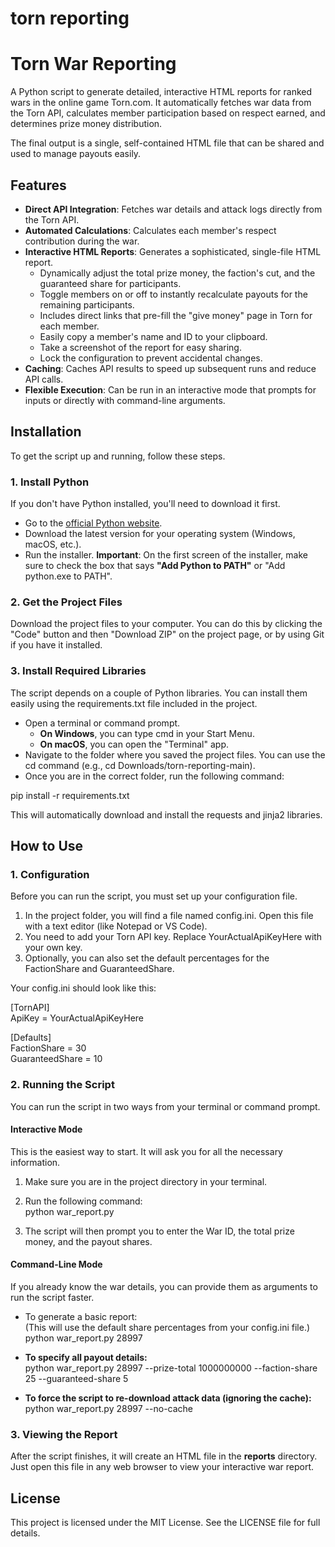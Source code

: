 # torn reporting

# **Torn War Reporting**

A Python script to generate detailed, interactive HTML reports for ranked wars in the online game Torn.com. It automatically fetches war data from the Torn API, calculates member participation based on respect earned, and determines prize money distribution.

The final output is a single, self-contained HTML file that can be shared and used to manage payouts easily.

## **Features**

* **Direct API Integration**: Fetches war details and attack logs directly from the Torn API.  
* **Automated Calculations**: Calculates each member's respect contribution during the war.  
* **Interactive HTML Reports**: Generates a sophisticated, single-file HTML report.  
  * Dynamically adjust the total prize money, the faction's cut, and the guaranteed share for participants.  
  * Toggle members on or off to instantly recalculate payouts for the remaining participants.  
  * Includes direct links that pre-fill the "give money" page in Torn for each member.  
  * Easily copy a member's name and ID to your clipboard.  
  * Take a screenshot of the report for easy sharing.  
  * Lock the configuration to prevent accidental changes.  
* **Caching**: Caches API results to speed up subsequent runs and reduce API calls.  
* **Flexible Execution**: Can be run in an interactive mode that prompts for inputs or directly with command-line arguments.

## **Installation**

To get the script up and running, follow these steps.

### **1\. Install Python**

If you don't have Python installed, you'll need to download it first.

* Go to the [official Python website](https://www.python.org/downloads/).  
* Download the latest version for your operating system (Windows, macOS, etc.).  
* Run the installer. **Important**: On the first screen of the installer, make sure to check the box that says **"Add Python to PATH"** or "Add python.exe to PATH".

### **2\. Get the Project Files**

Download the project files to your computer. You can do this by clicking the "Code" button and then "Download ZIP" on the project page, or by using Git if you have it installed.

### **3\. Install Required Libraries**

The script depends on a couple of Python libraries. You can install them easily using the requirements.txt file included in the project.

* Open a terminal or command prompt.  
  * **On Windows**, you can type cmd in your Start Menu.  
  * **On macOS**, you can open the "Terminal" app.  
* Navigate to the folder where you saved the project files. You can use the cd command (e.g., cd Downloads/torn-reporting-main).  
* Once you are in the correct folder, run the following command:

pip install \-r requirements.txt

This will automatically download and install the requests and jinja2 libraries.

## **How to Use**

### **1\. Configuration**

Before you can run the script, you must set up your configuration file.

1. In the project folder, you will find a file named config.ini. Open this file with a text editor (like Notepad or VS Code).  
2. You need to add your Torn API key. Replace YourActualApiKeyHere with your own key.  
3. Optionally, you can also set the default percentages for the FactionShare and GuaranteedShare.

Your config.ini should look like this:

\[TornAPI\]  
ApiKey \= YourActualApiKeyHere

\[Defaults\]  
FactionShare \= 30  
GuaranteedShare \= 10

### **2\. Running the Script**

You can run the script in two ways from your terminal or command prompt.

#### **Interactive Mode**

This is the easiest way to start. It will ask you for all the necessary information.

1. Make sure you are in the project directory in your terminal.  
2. Run the following command:  
   python war\_report.py

3. The script will then prompt you to enter the War ID, the total prize money, and the payout shares.

#### **Command-Line Mode**

If you already know the war details, you can provide them as arguments to run the script faster.

* To generate a basic report:  
  (This will use the default share percentages from your config.ini file.)  
  python war\_report.py 28997

* **To specify all payout details:**  
  python war\_report.py 28997 \--prize-total 1000000000 \--faction-share 25 \--guaranteed-share 5

* **To force the script to re-download attack data (ignoring the cache):**  
  python war\_report.py 28997 \--no-cache

### **3\. Viewing the Report**

After the script finishes, it will create an HTML file in the **reports** directory. Just open this file in any web browser to view your interactive war report.

## **License**

This project is licensed under the MIT License. See the LICENSE file for full details.
